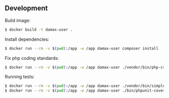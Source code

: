 ## Development

Build image:

```bash
$ docker build -t damax-user .
```

Install dependencies:

```bash
$ docker run --rm -v $(pwd):/app -w /app damax-user composer install
```

Fix php coding standards:

```bash
$ docker run --rm -v $(pwd):/app -w /app damax-user ./vendor/bin/php-cs-fixer fix

```

Running tests:

```bash
$ docker run --rm -v $(pwd):/app -w /app damax-user ./vendor/bin/simple-phpunit
$ docker run --rm -v $(pwd):/app -w /app damax-user ./bin/phpunit-coverage
```
